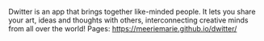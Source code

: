 Dwitter is an app that brings together like-minded people. It lets you share your art, ideas and thoughts with others, interconnecting creative minds from all over the world!
Pages: https://meeriemarie.github.io/dwitter/
